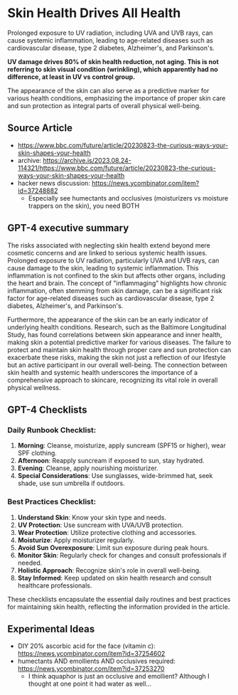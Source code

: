 # Skin Health Drives All Health

Prolonged exposure to UV radiation, including UVA and UVB rays, can cause systemic inflammation, leading to age-related diseases such as cardiovascular disease, type 2 diabetes, Alzheimer's, and Parkinson's. 

**UV damage drives 80% of skin health reduction, not aging. This is not referring to skin visual condition (wrinkling), which apparently had no difference, at least in UV vs control group.**

The appearance of the skin can also serve as a predictive marker for various health conditions, emphasizing the importance of proper skin care and sun protection as integral parts of overall physical well-being.

## Source Article

- https://www.bbc.com/future/article/20230823-the-curious-ways-your-skin-shapes-your-health
- archive: https://archive.is/2023.08.24-114321/https://www.bbc.com/future/article/20230823-the-curious-ways-your-skin-shapes-your-health
- hacker news discussion: https://news.ycombinator.com/item?id=37248882
    - Especially see humectants and occlusives (moisturizers vs moisture trappers on the skin), you need BOTH

## GPT-4 executive summary

The risks associated with neglecting skin health extend beyond mere cosmetic concerns and are linked to serious systemic health issues. Prolonged exposure to UV radiation, particularly UVA and UVB rays, can cause damage to the skin, leading to systemic inflammation. This inflammation is not confined to the skin but affects other organs, including the heart and brain. The concept of "inflammaging" highlights how chronic inflammation, often stemming from skin damage, can be a significant risk factor for age-related diseases such as cardiovascular disease, type 2 diabetes, Alzheimer's, and Parkinson's.

Furthermore, the appearance of the skin can be an early indicator of underlying health conditions. Research, such as the Baltimore Longitudinal Study, has found correlations between skin appearance and inner health, making skin a potential predictive marker for various diseases. The failure to protect and maintain skin health through proper care and sun protection can exacerbate these risks, making the skin not just a reflection of our lifestyle but an active participant in our overall well-being. The connection between skin health and systemic health underscores the importance of a comprehensive approach to skincare, recognizing its vital role in overall physical wellness.

## GPT-4 Checklists

### **Daily Runbook Checklist:**
1. **Morning**: Cleanse, moisturize, apply suncream (SPF15 or higher), wear SPF clothing.
2. **Afternoon**: Reapply suncream if exposed to sun, stay hydrated.
3. **Evening**: Cleanse, apply nourishing moisturizer.
4. **Special Considerations**: Use sunglasses, wide-brimmed hat, seek shade, use sun umbrella if outdoors.

### **Best Practices Checklist:**
1. **Understand Skin**: Know your skin type and needs.
2. **UV Protection**: Use suncream with UVA/UVB protection.
3. **Wear Protection**: Utilize protective clothing and accessories.
4. **Moisturize**: Apply moisturizer regularly.
5. **Avoid Sun Overexposure**: Limit sun exposure during peak hours.
6. **Monitor Skin**: Regularly check for changes and consult professionals if needed.
7. **Holistic Approach**: Recognize skin's role in overall well-being.
8. **Stay Informed**: Keep updated on skin health research and consult healthcare professionals.

These checklists encapsulate the essential daily routines and best practices for maintaining skin health, reflecting the information provided in the article.

## Experimental Ideas

- DIY 20% ascorbic acid for the face (vitamin c): https://news.ycombinator.com/item?id=37254602
- humectants AND emollients AND occlusives required: https://news.ycombinator.com/item?id=37253270
    - I think aquaphor is just an occlusive and emollient? Although I thought at one point it had water as well...